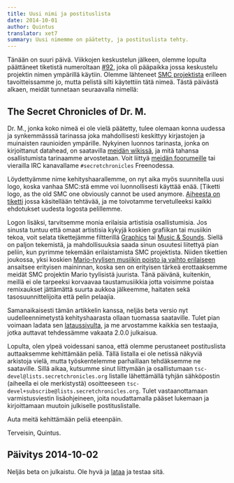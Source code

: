 ```yaml
---
title: Uusi nimi ja postituslista
date: 2014-10-01
author: Quintus
translator: xet7
summary: Uusi nimemme on päätetty, ja postituslista tehty.
---
```


Tänään on suuri päivä. Viikkojen keskustelun jälkeen, olemme lopulta 
päättäneet tiketistä numeroltaan [#92][1], joka oli 
pääpaikka jossa keskustelu projektin nimen ympärillä 
käytiin. Olemme lähteneet [SMC projektista][2] erilleen tavoitteissamme 
jo, mutta pelistä silti käytettiin tätä nimeä. Tästä 
päivästä alkaen, meidät tunnetaan seuraavalla nimellä:

## The Secret Chronicles of Dr. M.

Dr. M., jonka koko nimeä ei ole vielä päätetty, tulee olemaan 
konna uudessa ja synkemmässsä tarinassa joka mahdollisesti keskittyy
kirjastojen ja muinaisten raunioiden ympärille. Nykyinen luonnos tarinasta, 
jonka on kirjoittanut datahead, on saatavilla [meidän wikissä][3],
ja mitä tahansa osallistumista tarinaamme arvostetaan. Voit liittyä [meidän
foorumeille][4] tai vierailla IRC kanavallame `#secretchronicles` Freenodessa.

Löydettyämme nime kehityshaarallemme, on nyt aika myös suunnitella uusi
logo, koska vanhaa SMC:stä emme voi luonnollisesti käyttää enää. [Tiketti
logo, as the old SMC one obviously cannot be used anymore. [Aiheesta on
tiketti][5] jossa käsitellään tehtävää, ja me toivotamme tervetulleeksi
kaikki ehdotukset uudesta logosta pelillemme.

Logon lisäksi, tarvitsemme monia erilaisia artistisia
osallistumisia. Jos sinusta tuntuu että omaat artistisia kykyjä koskien
grafiikan tai musiikin tekoa, voit selata tikettejämme 
filtterillä [Graphics][6] tai [Music & Sounds][7]. Siellä on paljon tekemistä,
ja mahdollisuuksia saada sinun osuutesi liitettyä pian
peliin, kun pyrimme tekemään erilaistamista SMC projektista. Niiden
tikettien joukossa, yksi koskien [Mario-tyylisen musiikin poisto ja 
vaihto erilaiseen][8] ansaitsee erityisen maininnan, koska sen on erityisen
tärkeä erottaaksemme meidät SMC projektin Mario tyylisistä juurista.
Tänä päivänä, kuitenkin, meillä ei ole tarpeeksi korvaavaa taustamusiikkia
jotta voisimme poistaa remixaukset jättämättä suurta aukkoa jälkeemme,
haitaten sekä tasosuunnittelijoita että pelin pelaajia.

Samanaikaisesti tämän artikkelin kanssa, neljäs beta versio nyt
uudelleennimetystä kehityshaarasta ollaan tuomassa saataville.
Tulet pian voimaan ladata sen [lataussivulta][9], ja me arvostamme kaikkia
sen testaajia, jotka auttavat tehdessämme vakaata 2.0.0 julkaisua.

Lopulta, olen ylpeä voidessani sanoa, että olemme perustaneet postituslista auttaaksemme 
kehittämään peliä. Tällä listalla ei ole netissä näkyviä arkistoja vielä, 
mutta työskentelemme parhaillaan tehdäksemme ne saataville. Sillä aikaa, kutsumme sinut 
liittymään ja osallistumaan `tsc-devel@lists.secretchronicles.org` listalle 
lähettämällä tyhjän sähköpostin (aiheella ei ole merkistystä) osoitteeseen 
`tsc-devel+subscribe@lists.secretchronicles.org`. Tulet vastaanottamaan 
varmistusviestin lisäohjeineen, joita noudattamalla pääset 
lukemaan ja kirjoittamaan muutoin julkiselle postituslistalle.

Auta meitä kehittämään peliä eteenpäin.

Terveisin,
Quintus.

Päivitys 2014-10-02
-----------------

Neljäs beta on julkaistu. Ole hyvä ja [lataa][9] ja testaa sitä.

[1]: https://github.com/Secretchronicles/TSC/issues/92
[2]: http://secretmaryo.org
[3]: https://wiki.secretchronicles.org/Story%20Development%20Document%20-%20Version%202
[4]: https://forum.secretchronicles.org
[5]: https://github.com/Secretchronicles/TSC/issues/203
[6]: https://github.com/Secretchronicles/TSC/issues?q=is%3Aopen+is%3Aissue+label%3AGraphics
[7]: https://github.com/Secretchronicles/TSC/issues?q=is%3Aopen+is%3Aissue+label%3A%22Music+%26+Sounds%22
[8]: https://github.com/Secretchronicles/TSC/issues/103
[9]: /fi/download/
